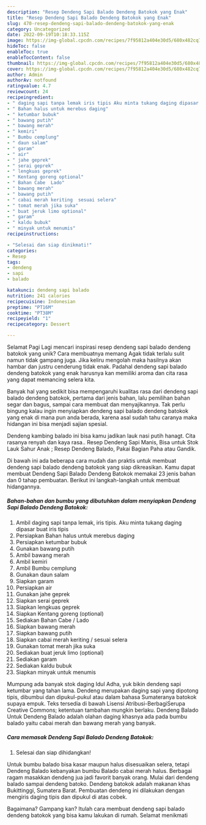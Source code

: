 ```yaml
---
description: "Resep Dendeng Sapi Balado Dendeng Batokok yang Enak"
title: "Resep Dendeng Sapi Balado Dendeng Batokok yang Enak"
slug: 470-resep-dendeng-sapi-balado-dendeng-batokok-yang-enak
category: Uncategorized
date: 2022-09-19T10:18:33.115Z
image: https://img-global.cpcdn.com/recipes/7f95812a404e30d5/680x482cq70/dendeng-sapi-balado-dendeng-batokok-foto-resep-utama.jpg
hideToc: false
enableToc: true
enableTocContent: false
thumbnail: https://img-global.cpcdn.com/recipes/7f95812a404e30d5/680x482cq70/dendeng-sapi-balado-dendeng-batokok-foto-resep-utama.jpg
cover: https://img-global.cpcdn.com/recipes/7f95812a404e30d5/680x482cq70/dendeng-sapi-balado-dendeng-batokok-foto-resep-utama.jpg
author: Admin
authorAv: notfound
ratingvalue: 4.7
reviewcount: 24
recipeingredient:
- " daging sapi tanpa lemak iris tipis Aku minta tukang daging dipasar buat iris tipis"
- " Bahan halus untuk merebus daging"
- " ketumbar bubuk"
- " bawang putih"
- " bawang merah"
- " kemiri"
- " Bumbu cemplung"
- " daun salam"
- " garam"
- " air"
- " jahe geprek"
- " serai geprek"
- " lengkuas geprek"
- " Kentang goreng optional"
- " Bahan Cabe  Lado"
- " bawang merah"
- " bawang putih"
- " cabai merah keriting  sesuai selera"
- " tomat merah jika suka"
- " buat jeruk limo optional"
- " garam"
- " kaldu bubuk"
- " minyak untuk menumis"
recipeinstructions:

- "Selesai dan siap dinikmati!"
categories:
- Resep
tags:
- dendeng
- sapi
- balado

katakunci: dendeng sapi balado 
nutrition: 241 calories
recipecuisine: Indonesian
preptime: "PT16M"
cooktime: "PT38M"
recipeyield: "1"
recipecategory: Dessert

---
```



Selamat Pagi Lagi mencari inspirasi resep dendeng sapi balado dendeng batokok yang unik? Cara membuatnya memang Agak tidak terlalu sulit namun tidak gampang juga. Jika keliru mengolah maka hasilnya akan hambar dan justru cenderung tidak enak. Padahal dendeng sapi balado dendeng batokok yang enak harusnya kan memiliki aroma dan cita rasa yang dapat memancing selera kita.


Banyak hal yang sedikit bisa mempengaruhi kualitas rasa dari dendeng sapi balado dendeng batokok, pertama dari jenis bahan, lalu pemilihan bahan segar dan bagus, sampai cara membuat dan menyajikannya. Tak perlu bingung kalau ingin menyiapkan dendeng sapi balado dendeng batokok yang enak di mana pun anda berada, karena asal sudah tahu caranya maka hidangan ini bisa menjadi sajian spesial.

Dendeng kambing balado ini bisa kamu jadikan lauk nasi putih hanagt. Cita rasanya renyah dan kaya rasa.. Resep Dendeng Sapi Manis, Bisa untuk Stok Lauk Sahur Anak ; Resep Dendeng Balado, Pakai Bagian Paha atau Gandik.


Di bawah ini ada beberapa cara mudah dan praktis untuk membuat dendeng sapi balado dendeng batokok yang siap dikreasikan. Kamu dapat membuat Dendeng Sapi Balado Dendeng Batokok memakai 23 jenis bahan dan 0 tahap pembuatan. Berikut ini langkah-langkah untuk membuat hidangannya.

<!--inarticleads1-->

##### Bahan-bahan dan bumbu yang dibutuhkan dalam menyiapkan Dendeng Sapi Balado Dendeng Batokok:

1. Ambil  daging sapi tanpa lemak, iris tipis. Aku minta tukang daging dipasar buat iris tipis
1. Persiapkan  Bahan halus untuk merebus daging
1. Persiapkan  ketumbar bubuk
1. Gunakan  bawang putih
1. Ambil  bawang merah
1. Ambil  kemiri
1. Ambil  Bumbu cemplung
1. Gunakan  daun salam
1. Siapkan  garam
1. Persiapkan  air
1. Gunakan  jahe geprek
1. Siapkan  serai geprek
1. Siapkan  lengkuas geprek
1. Siapkan  Kentang goreng (optional)
1. Sediakan  Bahan Cabe / Lado
1. Siapkan  bawang merah
1. Siapkan  bawang putih
1. Siapkan  cabai merah keriting / sesuai selera
1. Gunakan  tomat merah jika suka
1. Sediakan  buat jeruk limo (optional)
1. Sediakan  garam
1. Sediakan  kaldu bubuk
1. Siapkan  minyak untuk menumis


Mumpung ada banyak stok daging Idul Adha, yuk bikin dendeng sapi ketumbar yang tahan lama. Dendeng merupakan daging sapi yang dipotong tipis, dibumbui dan dipukul-pukul atau dalam bahasa Sumateranya batokok supaya empuk. Teks tersedia di bawah Lisensi Atribusi-BerbagiSerupa Creative Commons; ketentuan tambahan mungkin berlaku. Dendeng Balado Untuk Dendeng Balado adalah olahan daging khasnya ada pada bumbu balado yaitu cabai merah dan bawang merah yang banyak. 

<!--inarticleads2-->

##### Cara memasak Dendeng Sapi Balado Dendeng Batokok:


1. Selesai dan siap dihidangkan!

Untuk bumbu balado bisa kasar maupun halus disesuaikan selera, tetapi Dendeng Balado kebanyakan bumbu Balado cabai merah halus. Berbagai ragam masakkan dendeng jua jadi favorit banyak orang. Mulai dari dendeng balado sampai dendeng batoko. Dendeng batokok adalah makanan khas Bukittinggi, Sumatera Barat. Pembuatan dendeng ini dilakukan dengan mengiris daging tipis dan dipukul di atas cobek. 

Bagaimana? Gampang kan? Itulah cara membuat dendeng sapi balado dendeng batokok yang bisa kamu lakukan di rumah. Selamat menikmati
